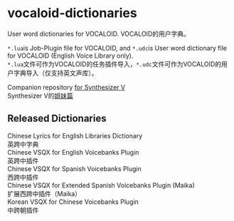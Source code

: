 # vocaloid-dictionaries
User word dictionaries for VOCALOID. 
VOCALOID的用户字典。  
  
`*.lua`is Job-Plugin file for VOCALOID, and `*.udc`is User word dictionary file for VOCALOID (English Voice Library only).   
`*.lua`文件可作为VOCALOID的任务插件导入，`*.udc`文件可作为VOCALOID的用户字典导入（仅支持英文声库）。
  
Companion repository [for Synthesizer V](https://github.com/Slidingwall/synthv-dictionaries)  
Synthesizer V的[姐妹篇](https://github.com/Slidingwall/synthv-dictionaries) 
  
## Released Dictionaries
Chinese Lyrics for English Libraries Dictionary  
英跨中字典  
Chinese VSQX for English Voicebanks Plugin  
英跨中插件  
Chinese VSQX for Spanish Voicebanks Plugin  
西跨中插件  
Chinese VSQX for Extended Spanish Voicebanks Plugin (Maika)  
扩展西跨中插件（Maika）  
Korean VSQX for Chinese Voicebanks Plugin  
中跨朝插件 
